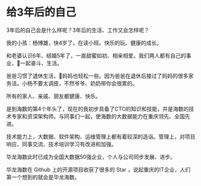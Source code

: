 # 给3年后的自己

3年后的自己会是什么样呢？3年后的生活、工作又会怎样呢？

我的小孩：杨博雄，快4岁了，在读小班。快乐的玩、健康的成长。

和老婆认识6年、结婚5年了，一直甜蜜如初、相亲相爱。我们两人都有自己的事业，一起奋斗、生活。

爸爸习惯了退休生活，妈妈也轻松一些。因为爸爸在退休后接过了妈妈的很多家务活。小杨不要太调皮，不然爷爷、奶奶带你会很累的。

所有的家人、亲戚、朋友都健康、快乐。

是到海数的第4个年头了，现在的我初步具备了CTO的知识和技能，并是海数的技术专家和资深架构师。与同事们一起，使海数的大数据能力在重庆领先、全国先进。

技术能力上，大数据、软件架构、运维管理上都有着较深的造诣。管理上，对项目响应、同事交流、技术培训学习有改进和加强。

华龙海数此时已成为全国大数据50强企业，个人与公司同步发展、进步。

华龙海数在 Github 上的开源项目收获了很多的 Star ，说起重庆的IT企业，人们第一个想到的就会是华龙海数。
